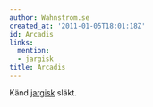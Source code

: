 ```yaml
---
author: Wahnstrom.se
created_at: '2011-01-05T18:01:18Z'
id: Arcadis
links:
  mention:
  - jargisk
title: Arcadis
---
```


Känd [jargisk] släkt.

  [jargisk]: jargisk